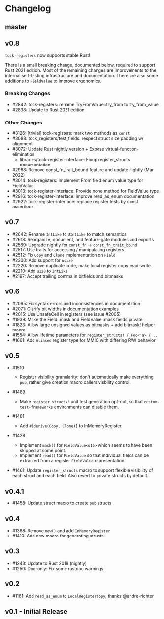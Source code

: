 # Changelog

## master

## v0.8

`tock-registers` now supports stable Rust!

There is a small breaking change, documented below, required to support
Rust 2021 edition. Most of the remaining changes are improvements to the
internal self-testing infrastructure and documentation. There are also
some additions to `FieldValue` to improve ergonomics.

### **Breaking Changes**

 - #2842: tock-registers: rename TryFromValue::try_from to try_from_value
 - #2838: Update to Rust 2021 edition

### Other Changes

 - #3126: [trivial] tock-registers: mark two methods as `const`
 - #3088: tock_registers/test_fields: respect struct size padding w/ alignment
 - #3072: Update Rust nightly version + Expose virtual-function-elimination
     - libraries/tock-register-interface: Fixup register_structs documentation
 - #2988: Remove const_fn_trait_bound feature and update nightly (Mar 2022)
 - #3014: tock-registers: Implement From field enum value type for FieldValue
 - #3013: tock-register-interface: Provide none method for FieldValue type
 - #2916: tock-register-interface: improve read_as_enum documentation
 - #2922: tock-register-interface: replace register tests by const assertions

## v0.7

 - #2642: Rename `IntLike` to `UIntLike` to match semantics
 - #2618: Reorganize, document, and feature-gate modules and exports
 - #2589: Upgrade nightly for `const_fn` -> `const_fn_trait_bound`
 - #2517: Use traits for accessing / manipulating registers
 - #2512: Fix `Copy` and `Clone` implementation on `Field`
 - #2300: Add support for `usize`
 - #2220: Remove duplicate code, make local register copy read-write
 - #2210: Add `u128` to `IntLike`
 - #2197: Accept trailing comma in bitfields and bitmasks

## v0.6

 - #2095: Fix syntax errors and inconsistencies in documentation
 - #2071: Clarify bit widths in documentation examples
 - #2015: Use UnsafeCell in registers (see issue #2005)
 - #1939: Make the Field::mask and FieldValue::mask fields private
 - #1823: Allow large unsigned values as bitmasks + add bitmask! helper macro
 - #1554: Allow lifetime parameters for `register_structs! { Foo<'a> { ..`
 - #1661: Add `Aliased` register type for MMIO with differing R/W behavior

## v0.5

 - #1510
   - Register visibility granularity: don't automatically make everything
      `pub`, rather give creation macro callers visbility control.

 - #1489
   - Make `register_structs!` unit test generation opt-out, so that
     `custom-test-frameworks` environments can disable them.

 - #1481
   - Add `#[derive(Copy, Clone)]` to InMemoryRegister.

 - #1428
   - Implement `mask()` for `FieldValue<u16>` which seems to have been
     skipped at some point.
   - Implement `read()` for `FieldValue` so that individual fields
     can be extracted from a register `FieldValue` representation.

 - #1461: Update `register_structs` macro to support flexible visibility of each
   struct and each field. Also revert to private structs by default.

## v0.4.1

 - #1458: Update struct macro to create `pub` structs

## v0.4

 - #1368: Remove `new()` and add `InMemoryRegister`
 - #1410: Add new macro for generating structs

## v0.3

 - #1243: Update to Rust 2018 (nightly)
 - #1250: Doc-only: Fix some rustdoc warnings

## v0.2

 - #1161: Add `read_as_enum` to `LocalRegisterCopy`; thanks @andre-richter

## v0.1 - Initial Release
